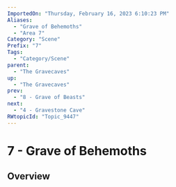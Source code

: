 ```yaml
---
ImportedOn: "Thursday, February 16, 2023 6:10:23 PM"
Aliases:
  - "Grave of Behemoths"
  - "Area 7"
Category: "Scene"
Prefix: "7"
Tags:
  - "Category/Scene"
parent:
  - "The Gravecaves"
up:
  - "The Gravecaves"
prev:
  - "8 - Grave of Beasts"
next:
  - "4 - Gravestone Cave"
RWtopicId: "Topic_9447"
---
```

# 7 - Grave of Behemoths
## Overview
